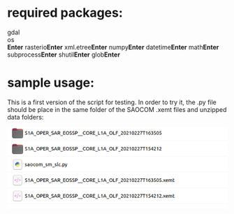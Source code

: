 # required packages:
gdal  
os  
**Enter**
rasterio**Enter**
xml.etree**Enter**
numpy**Enter**
datetime**Enter**
math**Enter**
subprocess**Enter**
shutil**Enter**
glob**Enter**

# sample usage:

This is a first version of the script for testing. In order to try it, the .py file should be place in the same folder of the SAOCOM .xemt files and unzipped data folders:

![1](saocom_slc/1.png)


